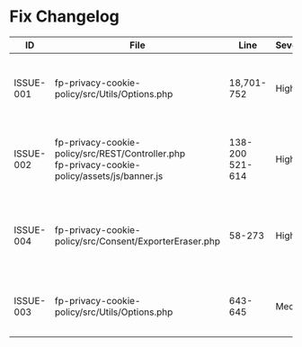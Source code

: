 # Fix Changelog

| ID | File | Line | Severity | Fix summary | Commit |
| --- | --- | --- | --- | --- | --- |
| ISSUE-001 | fp-privacy-cookie-policy/src/Utils/Options.php | 18,701-752 | High | Preserve manual policy content by tracking managed pages and skipping overwrites. | fix(ux): protect manual policy edits (ISSUE-001) |
| ISSUE-002 | fp-privacy-cookie-policy/src/REST/Controller.php<br>fp-privacy-cookie-policy/assets/js/banner.js | 138-200<br>521-614 | High | Refresh consent REST calls with a new nonce when cached pages send expired tokens. | fix(rest): refresh consent nonce when expired (ISSUE-002) |
| ISSUE-004 | fp-privacy-cookie-policy/src/Consent/ExporterEraser.php | 58-273 | High | Require consent ID mappings before registering GDPR tools and provide actionable guidance for email requests. | fix(compliance): gate exporter on consent-id mapping (ISSUE-004) |
| ISSUE-003 | fp-privacy-cookie-policy/src/Utils/Options.php | 643-645 | Medium | Preserve the fp_privacy_options autoload flag when bumping consent revisions. | fix(perf): keep consent options non-autoloaded (ISSUE-003) |
